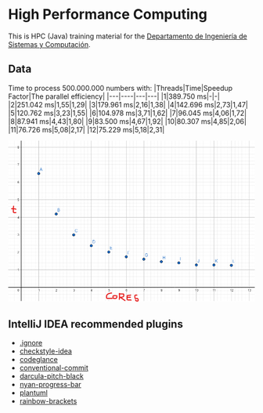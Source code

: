# High Performance Computing

This is HPC (Java) training material for the [Departamento de Ingeniería de Sistemas y Computación](https://www.disc.ucn.cl/).

## Data

Time to process 500.000.000 numbers with:
|Threads|Time|Speedup Factor|The parallel efficiency|
|---|----|---|---|
|1|389.750 ms|-|-|
|2|251.042 ms|1,55|1,29|
|3|179.961 ms|2,16|1,38|
|4|142.696 ms|2,73|1,47|
|5|120.762 ms|3,23|1,55|
|6|104.978 ms|3,71|1,62|
|7|96.045 ms|4,06|1,72|
|8|87.941 ms|4,43|1,80|
|9|83.500 ms|4,67|1,92|
|10|80.307 ms|4,85|2,06|
|11|76.726 ms|5,08|2,17|
|12|75.229 ms|5,18|2,31|

<img src="resources/Cores%20vs%20T.png" alt="cores vs t">

## IntelliJ IDEA recommended plugins

* [.ignore](https://plugins.jetbrains.com/plugin/7495--ignore)
* [checkstyle-idea](https://plugins.jetbrains.com/plugin/1065-checkstyle-idea)
* [codeglance](https://plugins.jetbrains.com/plugin/7275-codeglance)
* [conventional-commit](https://plugins.jetbrains.com/plugin/13389-conventional-commit)
* [darcula-pitch-black](https://plugins.jetbrains.com/plugin/13498-darcula-pitch-black)
* [nyan-progress-bar](https://plugins.jetbrains.com/plugin/11076-nyan-progress-bar)
* [plantuml](https://plugins.jetbrains.com/plugin/7017-plantuml-integration)
* [rainbow-brackets](https://plugins.jetbrains.com/plugin/10080-rainbow-brackets)
